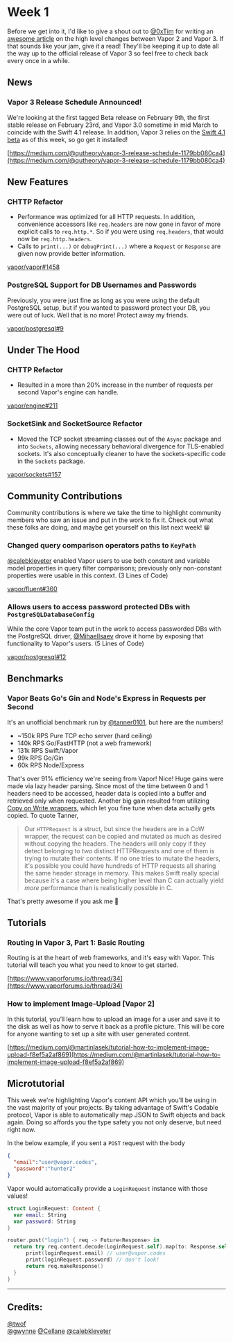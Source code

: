 # Week 1

Before we get into it, I'd like to give a shout out to [@0xTim](https://github.com/0xTim) for writing an [awesome article](https://geeks.brokenhands.io/blog/posts/whats-new-in-vapor-3/) on the high level changes between Vapor 2 and Vapor 3. If that sounds like your jam, give it a read! They'll be keeping it up to date all the way up to the official release of Vapor 3 so feel free to check back every once in a while.

## News

### Vapor 3 Release Schedule Announced!
We're looking at the first tagged Beta release on February 9th, the first stable release on February 23rd, and Vapor 3.0 sometime in mid March to coincide with the Swift 4.1 release. In addition, Vapor 3 relies on the [Swift 4.1 beta](https://swift.org/download/#snapshots) as of this week, so go get it installed!

[https://medium.com/@qutheory/vapor-3-release-schedule-1179bb080ca4](https://medium.com/@qutheory/vapor-3-release-schedule-1179bb080ca4)

## New Features

### CHTTP Refactor
- Performance was optimized for all HTTP requests. In addition, convenience accessors like `req.headers` are now gone in favor of more explicit calls to `req.http.*`. So if you were using `req.headers`, that would now be `req.http.headers`.
- Calls to `print(...)` or `debugPrint(...)` where a `Request` or `Response` are given now provide better information.

[vapor/vapor#1458](https://github.com/vapor/vapor/pull/1458)

### PostgreSQL Support for DB Usernames and Passwords
Previously, you were just fine as long as you were using the default PostgreSQL setup, but if you wanted to password protect your DB, you were out of luck. Well that is no more! Protect away my friends.

[vapor/postgresql#9](https://github.com/vapor/postgresql/issues/9)

## Under The Hood

### CHTTP Refactor
- Resulted in a more than 20% increase in the number of requests per second Vapor's engine can handle.

[vapor/engine#211](https://github.com/vapor/engine/pull/211)

### SocketSink and SocketSource Refactor
- Moved the TCP socket streaming classes out of the `Async` package and into `Sockets`, allowing necessary behavioral divergence for TLS-enabled sockets. It's also conceptually cleaner to have the sockets-specific code in the `Sockets` package.

[vapor/sockets#157](https://github.com/vapor/sockets/pull/157)

## Community Contributions
Community contributions is where we take the time to highlight community members who saw an issue and put in the work to fix it. Check out what these folks are doing, and maybe get yourself on this list next week! 😀

### Changed query comparison operators paths to `KeyPath`
[@calebkleveter](https://github.com/calebkleveter) enabled Vapor users to use both constant and variable model properties in query filter comparisons; previously only non-constant properties were usable in this context. (3 Lines of Code)

[vapor/fluent#360](https://github.com/vapor/fluent/pull/360)

### Allows users to access password protected DBs with `PostgreSQLDatabaseConfig`
While the core Vapor team put in the work to access passworded DBs with the PostgreSQL driver, [@MihaelIsaev](https://github.com/MihaelIsaev) drove it home by exposing that functionality to Vapor's users. (5 Lines of Code)

[vapor/postgresql#12](https://github.com/vapor/postgresql/pull/12)

## Benchmarks

### Vapor Beats Go's Gin and Node's Express in Requests per Second
It's an unofficial benchmark run by [@tanner0101](https://github.com/tanner0101), but here are the numbers!
- ~150k RPS Pure TCP echo server (hard ceiling)
- 140k RPS Go/FastHTTP (not a web framework)
- 131k RPS Swift/Vapor
- 99k RPS Go/Gin
- 60k RPS Node/Express

That's over 91% efficiency we're seeing from Vapor! Nice! Huge gains were made via lazy header parsing. Since most of the time between 0 and 1 headers need to be accessed, header data is copied into a buffer and retrieved only when requested. Another big gain resulted from utilizing [Copy on Write wrappers](https://marcosantadev.com/copy-write-swift-value-types/), which let you fine tune when data actually gets copied. To quote Tanner,

>Our `HTTPRequest` is a struct, but since the headers are in a CoW wrapper, the request can be copied and mutated as much as desired without copying the headers. The headers will only copy if they detect belonging to _two_ distinct HTTPRequests and one of them is trying to mutate their contents. If no one tries to mutate the headers, it's possible you could have hundreds of HTTP requests all sharing the same header storage in memory. This makes Swift really special because it's a case where being higher level than C can actually yield _more_ performance than is realistically possible in C.

That's pretty awesome if you ask me 🏁

## Tutorials

### Routing in Vapor 3, Part 1: Basic Routing
Routing is at the heart of web frameworks, and it's easy with Vapor. This tutorial will teach you what you need to know to get started.

[https://www.vaporforums.io/thread/34](https://www.vaporforums.io/thread/34)

### How to implement Image-Upload [Vapor 2]
In this tutorial, you’ll learn how to upload an image for a user and save it to the disk as well as how to serve it back as a profile picture. This will be core for anyone wanting to set up a site with user generated content.

[https://medium.com/@martinlasek/tutorial-how-to-implement-image-upload-f8ef5a2af869](https://medium.com/@martinlasek/tutorial-how-to-implement-image-upload-f8ef5a2af869)

## Microtutorial
This week we're highlighting Vapor's content API which you'll be using in the vast majority of your projects. By taking advantage of Swift's Codable protocol, Vapor is able to automatically map JSON to Swift objects and back again. Doing so affords you the type safety you not only deserve, but need right now. 

In the below example, if you sent a `POST` request with the body
```json
{
  "email":"user@vapor.codes",
  "password":"hunter2"
}
```
Vapor would automatically provide a `LoginRequest` instance with those values!

```swift
struct LoginRequest: Content {
  var email: String
  var password: String
}

router.post("login") { req -> Future<Response> in
  return try req.content.decode(LoginRequest.self).map(to: Response.self) { loginRequest in
      print(loginRequest.email) // user@vapor.codes
      print(loginRequest.password) // don't look!
      return req.makeResponse()
  }
}

```

***

## Credits:
[@twof](https://github.com/twof)   
[@gwynne](https://github.com/gwynne) 
[@Cellane](https://github.com/Cellane)
[@calebkleveter](https://github.com/calebkleveter)
